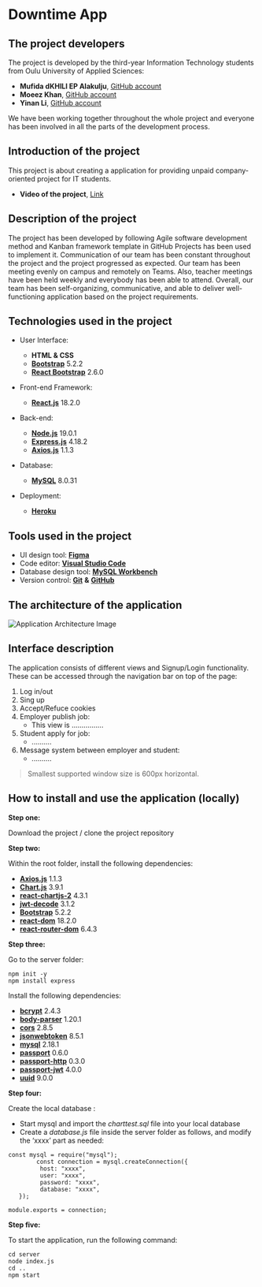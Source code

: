 # Downtime App

## The project developers

The project is developed by the third-year Information Technology students from Oulu University of Applied Sciences:

- **Mufida dKHILI EP Alakulju**, [GitHub account](https://github.com/mufidaA)
- **Moeez Khan**, [GitHub account](https://github.com/iammoeezkhann)
- **Yinan Li**, [GitHub account](https://github.com/YinanLi1987)

We have been working together throughout the whole project and everyone has been involved in all the parts of the development process.

## Introduction of the project

This project is about creating a application for providing unpaid company-oriented project for IT students.

- **Video of the project**, [Link](https://www.youtube.com)

## Description of the project

The project has been developed by following Agile software development method and Kanban framework template in GitHub Projects has been used to implement it. Communication of our team has been constant throughout the project and the project progressed as expected. Our team has been meeting evenly on campus and remotely on Teams. Also, teacher meetings have been held weekly and everybody has been able to attend. Overall, our team has been self-organizing, communicative, and able to deliver well-functioning application based on the project requirements.

## Technologies used in the project

- User Interface:

  - **HTML & CSS**
  - [**Bootstrap**](https://github.com/twbs/bootstrap#readme) 5.2.2
  - [**React Bootstrap**](https://react-bootstrap.github.io/) 2.6.0

- Front-end Framework:

  - [**React.js**](https://reactjs.org/) 18.2.0

- Back-end:

  - [**Node.js**](https://nodejs.org/en/) 19.0.1
  - [**Express.js**](https://github.com/expressjs/express) 4.18.2
  - [**Axios.js**](https://github.com/axios/axios#readme) 1.1.3

- Database:

  - [**MySQL**](https://www.mysql.com/) 8.0.31

- Deployment:
  - [**Heroku**](https://)

## Tools used in the project

- UI design tool: [**Figma**](https://www.figma.com/)
- Code editor: [**Visual Studio Code**](https://code.visualstudio.com/)
- Database design tool: [**MySQL Workbench**](https://www.mysql.com/products/workbench/)
- Version control: [**Git**](https://git-scm.com/) **&** [**GitHub**](https://github.com/)

## The architecture of the application

![Application Architecture Image](./src/Images/ApplicationArchitecture.png)

## Interface description

The application consists of different views and Signup/Login functionality. These can be accessed through the navigation bar on top of the page:

1. Log in/out
2. Sing up
3. Accept/Refuce cookies
4. Employer publish job:
   - This view is ................
5. Student apply for job:
   - ..........
6. Message system between employer and student:
   - ..........

> Smallest supported window size is 600px horizontal.

## How to install and use the application (locally)

**Step one:**

Download the project / clone the project repository

**Step two:**

Within the root folder, install the following dependencies:

- [**Axios.js**](https://github.com/axios/axios#readme) 1.1.3
- [**Chart.js**](https://www.chartjs.org/) 3.9.1
- [**react-chartjs-2**](https://github.com/reactchartjs/react-chartjs-2#readme) 4.3.1
- [**jwt-decode**](https://github.com/auth0/jwt-decode#readme) 3.1.2
- [**Bootstrap**](https://github.com/twbs/bootstrap#readme) 5.2.2
- [**react-dom**](https://www.npmjs.com/package/react-dom) 18.2.0
- [**react-router-dom**](https://www.npmjs.com/package/react-router-dom) 6.4.3

**Step three:**

Go to the server folder:

```
npm init -y
npm install express
```

Install the following dependencies:

- [**bcrypt**](https://github.com/dcodeIO/bcrypt.js#readme) 2.4.3
- [**body-parser**](https://github.com/expressjs/body-parser#readme) 1.20.1
- [**cors**](https://github.com/expressjs/cors#readme) 2.8.5
- [**jsonwebtoken**](https://github.com/auth0/node-jsonwebtoken#readme) 8.5.1
- [**mysql**](https://github.com/mysqljs/mysql#readme) 2.18.1
- [**passport**](https://github.com/jaredhanson/passport#readme) 0.6.0
- [**passport-http**](https://github.com/jaredhanson/passport-http#readme) 0.3.0
- [**passport-jwt**](https://github.com/themikenicholson/passport-jwt#readme) 4.0.0
- [**uuid**](https://github.com/uuidjs/uuid#readme) 9.0.0

**Step four:**

Create the local database :

- Start mysql and import the _charttest.sql_ file into your local database
- Create a _database.js_ file inside the server folder as follows, and modify the ‘xxxx’ part as needed:

```
const mysql = require("mysql");
        const connection = mysql.createConnection({
         host: "xxxx",
         user: "xxxx",
         password: "xxxx",
         database: "xxxx",
   });

module.exports = connection;
```

**Step five:**

To start the application, run the following command:

```
cd server
node index.js
cd ..
npm start

```
